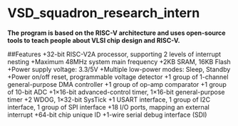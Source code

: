 # VSD_squadron_research_intern
**The program is based on the RISC-V architecture and uses open-source tools to teach people about VLSI chip design and RISC-V.**

##Features
+32-bit RISC-V2A processor, supporting 2 levels of interrupt nesting
+Maximum 48MHz system main frequency
+2KB SRAM, 16KB Flash
+Power supply voltage: 3.3/5V
+Multiple low-power modes: Sleep, Standby
+Power on/off reset, programmable voltage detector
+1 group of 1-channel general-purpose DMA controller
+1 group of op-amp comparator
+1 group of 10-bit ADC
+1×16-bit advanced-control timer, 1×16-bit general-purpose timer
+2 WDOG, 1×32-bit SysTick
+1 USART interface, 1 group of I2C interface, 1 group of SPI interface
+18 I/O ports, mapping an external interrupt
+64-bit chip unique ID
+1-wire serial debug interface (SDI)
